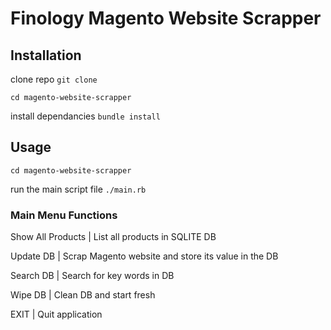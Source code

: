# Finology Magento Website Scrapper

## Installation

clone repo `git clone `

`cd magento-website-scrapper` 

install dependancies `bundle install`


## Usage

`cd magento-website-scrapper` 

run the main script file `./main.rb`


### Main Menu Functions
Show All Products
	| List all products in SQLITE DB

Update DB
  	| Scrap Magento website and store its value in the DB

Search DB
  	| Search for key words in DB

Wipe DB
  	| Clean DB and start fresh

EXIT
  	| Quit application

